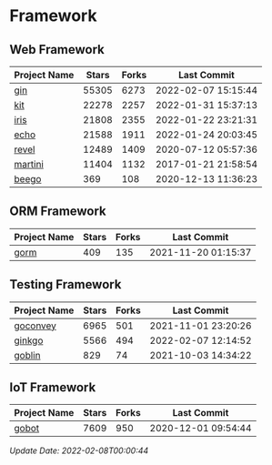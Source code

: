 # Framework

## Web Framework
| Project Name | Stars | Forks | Last Commit |
| ------------ | ----- | ----- | ----------- |
| [gin](https://github.com/gin-gonic/gin) | 55305 | 6273 | 2022-02-07 15:15:44 |
| [kit](https://github.com/go-kit/kit) | 22278 | 2257 | 2022-01-31 15:37:13 |
| [iris](https://github.com/kataras/iris) | 21808 | 2355 | 2022-01-22 23:21:31 |
| [echo](https://github.com/labstack/echo) | 21588 | 1911 | 2022-01-24 20:03:45 |
| [revel](https://github.com/revel/revel) | 12489 | 1409 | 2020-07-12 05:57:36 |
| [martini](https://github.com/go-martini/martini) | 11404 | 1132 | 2017-01-21 21:58:54 |
| [beego](https://github.com/astaxie/beego) | 369 | 108 | 2020-12-13 11:36:23 |

## ORM Framework
| Project Name | Stars | Forks | Last Commit |
| ------------ | ----- | ----- | ----------- |
| [gorm](https://github.com/jinzhu/gorm) | 409 | 135 | 2021-11-20 01:15:37 |

## Testing Framework
| Project Name | Stars | Forks | Last Commit |
| ------------ | ----- | ----- | ----------- |
| [goconvey](https://github.com/smartystreets/goconvey) | 6965 | 501 | 2021-11-01 23:20:26 |
| [ginkgo](https://github.com/onsi/ginkgo) | 5566 | 494 | 2022-02-07 12:14:52 |
| [goblin](https://github.com/franela/goblin) | 829 | 74 | 2021-10-03 14:34:22 |

## IoT Framework
| Project Name | Stars | Forks | Last Commit |
| ------------ | ----- | ----- | ----------- |
| [gobot](https://github.com/hybridgroup/gobot) | 7609 | 950 | 2020-12-01 09:54:44 |

*Update Date: 2022-02-08T00:00:44*